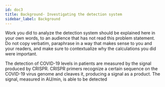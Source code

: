```yaml
---
id: doc3
title: Background- Investigating the detection system
sidebar_label: Background
---
```


 Work you did to analyze the detection system should be explained here in your own words, to an audience that has not read this problem statement. Do not copy verbatim, paraphrase in a way that makes sense to you and your readers, and make sure to contextualize why the calculations you did were important.


The detection of COVID-19 levels in patients are measured by the signal produced by CRISPR. CRISPR primers recognize a certain sequence on the COVID-19 virus genome and cleaves it, producing a signal as a product.  The signal, measured in AU/min, is able to be detected 
